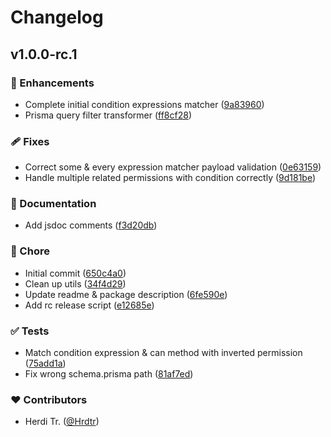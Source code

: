 # Changelog


## v1.0.0-rc.1


### 🚀 Enhancements

- Complete initial condition expressions matcher ([9a83960](https://github.com/Hrdtr/guantr/commit/9a83960))
- Prisma query filter transformer ([ff8cf28](https://github.com/Hrdtr/guantr/commit/ff8cf28))

### 🩹 Fixes

- Correct some & every expression matcher payload validation ([0e63159](https://github.com/Hrdtr/guantr/commit/0e63159))
- Handle multiple related permissions with condition correctly ([9d181be](https://github.com/Hrdtr/guantr/commit/9d181be))

### 📖 Documentation

- Add jsdoc comments ([f3d20db](https://github.com/Hrdtr/guantr/commit/f3d20db))

### 🏡 Chore

- Initial commit ([650c4a0](https://github.com/Hrdtr/guantr/commit/650c4a0))
- Clean up utils ([34f4d29](https://github.com/Hrdtr/guantr/commit/34f4d29))
- Update readme & package description ([6fe590e](https://github.com/Hrdtr/guantr/commit/6fe590e))
- Add rc release script ([e12685e](https://github.com/Hrdtr/guantr/commit/e12685e))

### ✅ Tests

- Match condition expression & can method with inverted permission ([75add1a](https://github.com/Hrdtr/guantr/commit/75add1a))
- Fix wrong schema.prisma path ([81af7ed](https://github.com/Hrdtr/guantr/commit/81af7ed))

### ❤️ Contributors

- Herdi Tr. ([@Hrdtr](http://github.com/Hrdtr))

